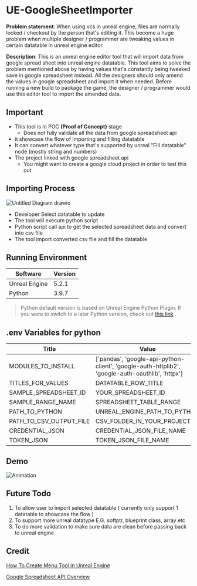 # UE-GoogleSheetImporter



**Problem statement**: When using vcs in unreal engine, files are normally locked / checkout by the person that's editing it. This become a huge problem when multiple designer / programmer are tweaking values in certain datatable in unreal engine editor.

**Description**: This is an unreal engine editor tool that will import data from google spread sheet into unreal engine datatable. This tool aims to solve the problem mentioned above by having values that's constantly being tweaked save in google spreadsheet instead. All the designers should only amend the values in google spreadsheet and import it when needed. Before running a new build to package the game, the designer / programmer would use this editor tool to import the amended data.

## Important
* This tool is in POC **(Proof of Concept)** stage
    * Does not fully validate all the data from google spreadsheet api
* it showcase the flow of importing and filling datatable 
* It can convert whatever type that's supported by unreal "Fill datatable" node (mostly string and numbers)
* The project linked with google spreadsheet api
   * You might want to create a google cloud project in order to test this out


## Importing Process
![Untitled Diagram drawio](https://github.com/KKKyle97/UE-GoogleSheetImporter/assets/68265288/df02be2c-3b84-48f4-bcdb-526d2ff69fd5)
* Developer Select datatable to update
* The tool will execute python script
* Python script call api to get the selected spreadsheet data and convert into csv file
* The tool import converted csv file and fill the datatable


## Running Environment
| Software      | Version |
| ------------- | ------- |
| Unreal Engine | 5.2.1   |
| Python        | 3.9.7   |
> Python default version is based on Unreal Engine Python Plugin. If you were to switch to a later Python version, check out [this link](https://docs.unrealengine.com/5.2/en-US/scripting-the-unreal-editor-using-python/)

## .env Variables for python
| Title                   | Value                                                                                           |
| ----------------------- | ------------------------------------------------------------------------------------------------|
| MODULES_TO_INSTALL      | ['pandas', 'google-api-python-client', 'google-auth-httplib2', 'google-auth-oauthlib', 'httpx'] |
| TITLES_FOR_VALUES       | DATATABLE_ROW_TITLE                                                                             |
| SAMPLE_SPREADSHEET_ID   | YOUR_SPREADSHEET_ID                                                                             |
| SAMPLE_RANGE_NAME       | SPREADSHEET_TABLE_RANGE                                                                         |
| PATH_TO_PYTHON          | UNREAL_ENGINE_PATH_TO_PYTHON                                                                    |
| PATH_TO_CSV_OUTPUT_FILE | CSV_FOLDER_IN_YOUR_PROJECT                                                                      |
| CREDENTIAL_JSON         | CREDENTIAL_JSON_FILE_NAME                                                                       |
| TOKEN_JSON              | TOKEN_JSON_FILE_NAME                                                                            |

## Demo
![Animation](https://github.com/KKKyle97/UE-GoogleSheetImporter/assets/68265288/76c30e75-0c48-491d-b007-3488a5e190f2)

## Future Todo
1. To allow user to import selected datatable ( currently only support 1 datatable to showcase the flow )
2. To support more unreal datatype E.G. softptr, blueprint class, array etc
3. To do more validation to make sure data are clean before passing back to unreal engine

## Credit
[How To Create Menu Tool in Unreal Engine](https://lxjk.github.io/2019/10/01/How-to-Make-Tools-in-U-E.html)

[Google Spreadsheet API Overview](https://developers.google.com/sheets/api/guides/concepts)
